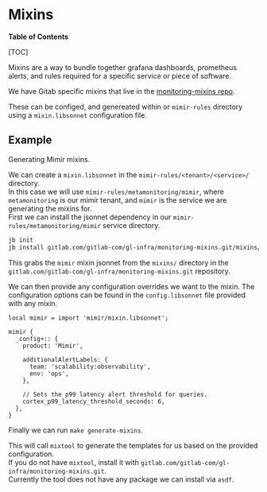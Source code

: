 # Mixins

**Table of Contents**

[TOC]

Mixins are a way to bundle together grafana dashboards, prometheus alerts, and rules required for a specific service or piece of software.

We have Gitab specific mixins that live in the [monitoring-mixins repo](https://gitlab.com/gitlab-com/gl-infra/monitoring-mixins/-/tree/main).

These can be configed, and genereated within or `mimir-rules` directory using a `mixin.libsonnet` configuration file.

## Example

Generating Mimir mixins.

We can create a `mixin.libsonnet` in the `mimir-rules/<tenant>/<service>/` directory.\
In this case we will use `mimir-rules/metamonitoring/mimir`, where `metamonitoring` is our mimir tenant, and `mimir` is the service we are generating the mixins for.\
First we can install the jsonnet dependency in our `mimir-rules/metamonitoring/mimir` service directory.

```bash
jb init
jb install gitlab.com/gitlab-com/gl-infra/monitoring-mixins.git/mixins/mimir@main
```

This grabs the `mimir` mixin jsonnet from the `mixins/` directory in the `gitlab.com/gitlab-com/gl-infra/monitoring-mixins.git` repository.

We can then provide any configuration overrides we want to the mixin. The configuration options can be found in the `config.libsonnet` file provided with any mixin.

```jsonnet
local mimir = import 'mimir/mixin.libsonnet';

mimir {
  _config+:: {
    product: 'Mimir',

    additionalAlertLabels: {
      team: 'scalability:observability',
      env: 'ops',
    },

    // Sets the p99 latency alert threshold for queries.
    cortex_p99_latency_threshold_seconds: 6,
  },
}
```

Finally we can run `make generate-mixins`.

This will call `mixtool` to generate the templates for us based on the provided configuration.\
If you do not have `mixtool`, install it with `gitlab.com/gitlab-com/gl-infra/monitoring-mixins.git`.\
Currently the tool does not have any package we can install via `asdf`.
